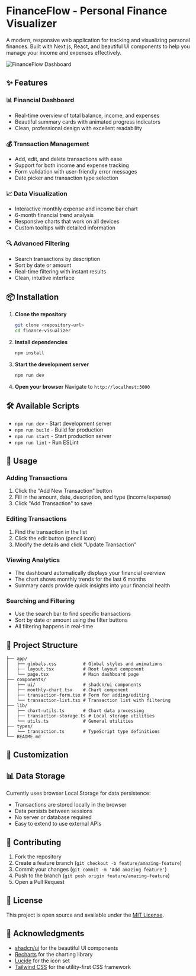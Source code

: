 # FinanceFlow - Personal Finance Visualizer

A modern, responsive web application for tracking and visualizing personal finances. Built with Next.js, React, and beautiful UI components to help you manage your income and expenses effectively.

![FinanceFlow Dashboard](https://images.pexels.com/photos/6801648/pexels-photo-6801648.jpeg?auto=compress&cs=tinysrgb&w=1200&h=600&fit=crop)

## ✨ Features

### 📊 **Financial Dashboard**
- Real-time overview of total balance, income, and expenses
- Beautiful summary cards with animated progress indicators
- Clean, professional design with excellent readability

### 💰 **Transaction Management**
- Add, edit, and delete transactions with ease
- Support for both income and expense tracking
- Form validation with user-friendly error messages
- Date picker and transaction type selection

### 📈 **Data Visualization**
- Interactive monthly expense and income bar chart
- 6-month financial trend analysis
- Responsive charts that work on all devices
- Custom tooltips with detailed information

### 🔍 **Advanced Filtering**
- Search transactions by description
- Sort by date or amount
- Real-time filtering with instant results
- Clean, intuitive interface

## 📦 Installation

1. **Clone the repository**
   ```bash
   git clone <repository-url>
   cd finance-visualizer
   ```

2. **Install dependencies**
   ```bash
   npm install
   ```

3. **Start the development server**
   ```bash
   npm run dev
   ```

4. **Open your browser**
   Navigate to `http://localhost:3000`

## 🛠️ Available Scripts

- `npm run dev` - Start development server
- `npm run build` - Build for production
- `npm run start` - Start production server
- `npm run lint` - Run ESLint

## 📱 Usage

### Adding Transactions
1. Click the "Add New Transaction" button
2. Fill in the amount, date, description, and type (income/expense)
3. Click "Add Transaction" to save

### Editing Transactions
1. Find the transaction in the list
2. Click the edit button (pencil icon)
3. Modify the details and click "Update Transaction"

### Viewing Analytics
- The dashboard automatically displays your financial overview
- The chart shows monthly trends for the last 6 months
- Summary cards provide quick insights into your financial health

### Searching and Filtering
- Use the search bar to find specific transactions
- Sort by date or amount using the filter buttons
- All filtering happens in real-time

## 🎯 Project Structure

```
├── app/
│   ├── globals.css          # Global styles and animations
│   ├── layout.tsx           # Root layout component
│   └── page.tsx             # Main dashboard page
├── components/
│   ├── ui/                  # shadcn/ui components
│   ├── monthly-chart.tsx    # Chart component
│   ├── transaction-form.tsx # Form for adding/editing
│   └── transaction-list.tsx # Transaction list with filtering
├── lib/
│   ├── chart-utils.ts       # Chart data processing
│   ├── transaction-storage.ts # Local storage utilities
│   └── utils.ts             # General utilities
├── types/
│   └── transaction.ts       # TypeScript type definitions
└── README.md
```

## 🔧 Customization

## 📊 Data Storage

Currently uses browser Local Storage for data persistence:
- Transactions are stored locally in the browser
- Data persists between sessions
- No server or database required
- Easy to extend to use external APIs

## 🤝 Contributing

1. Fork the repository
2. Create a feature branch (`git checkout -b feature/amazing-feature`)
3. Commit your changes (`git commit -m 'Add amazing feature'`)
4. Push to the branch (`git push origin feature/amazing-feature`)
5. Open a Pull Request

## 📄 License

This project is open source and available under the [MIT License](LICENSE).

## 🙏 Acknowledgments

- [shadcn/ui](https://ui.shadcn.com/) for the beautiful UI components
- [Recharts](https://recharts.org/) for the charting library
- [Lucide](https://lucide.dev/) for the icon set
- [Tailwind CSS](https://tailwindcss.com/) for the utility-first CSS framework

